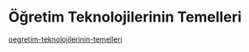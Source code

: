 # Öğretim Teknolojilerinin Temelleri

[oegretim-teknolojilerinin-temelleri](https://github.com/Yildiz-Tecnical-University-CEIT/CEIT/tree/v1.0.1/2020-2021/1.sinif/oegretim-teknolojilerinin-temelleri)



